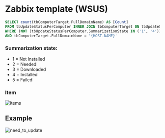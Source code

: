 # Zabbix template (WSUS)

```sql
SELECT count(tbComputerTarget.FullDomainName) AS [Count]
FROM tbUpdateStatusPerComputer INNER JOIN tbComputerTarget ON tbUpdateStatusPerComputer.TargetID = tbComputerTarget.TargetID
WHERE (NOT (tbUpdateStatusPerComputer.SummarizationState IN ('1', '4')))
AND tbComputerTarget.FullDomainName = '{HOST.NAME}'
```
### Summarization state:
- 1 = Not Installed
- 2 = Needed
- 3 = Downloaded
- 4 = Installed
- 5 = Failed

### Item
![items](https://cloud.githubusercontent.com/assets/12140221/23650097/88e69156-0353-11e7-9008-54cc7dab932c.PNG)


## Example
![need_to_update](https://cloud.githubusercontent.com/assets/12140221/20521041/43008dae-b0a1-11e6-9f0e-e400ca404a10.PNG)




